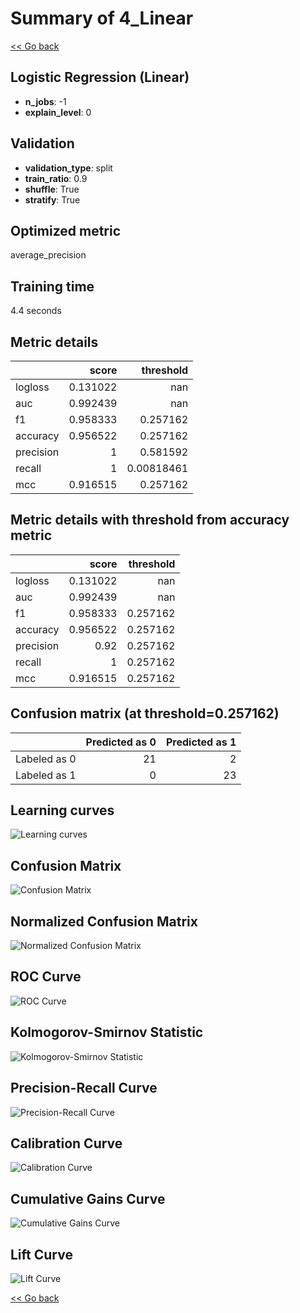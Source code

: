 # Summary of 4_Linear

[<< Go back](../README.md)


## Logistic Regression (Linear)
- **n_jobs**: -1
- **explain_level**: 0

## Validation
 - **validation_type**: split
 - **train_ratio**: 0.9
 - **shuffle**: True
 - **stratify**: True

## Optimized metric
average_precision

## Training time

4.4 seconds

## Metric details
|           |    score |    threshold |
|:----------|---------:|-------------:|
| logloss   | 0.131022 | nan          |
| auc       | 0.992439 | nan          |
| f1        | 0.958333 |   0.257162   |
| accuracy  | 0.956522 |   0.257162   |
| precision | 1        |   0.581592   |
| recall    | 1        |   0.00818461 |
| mcc       | 0.916515 |   0.257162   |


## Metric details with threshold from accuracy metric
|           |    score |   threshold |
|:----------|---------:|------------:|
| logloss   | 0.131022 |  nan        |
| auc       | 0.992439 |  nan        |
| f1        | 0.958333 |    0.257162 |
| accuracy  | 0.956522 |    0.257162 |
| precision | 0.92     |    0.257162 |
| recall    | 1        |    0.257162 |
| mcc       | 0.916515 |    0.257162 |


## Confusion matrix (at threshold=0.257162)
|              |   Predicted as 0 |   Predicted as 1 |
|:-------------|-----------------:|-----------------:|
| Labeled as 0 |               21 |                2 |
| Labeled as 1 |                0 |               23 |

## Learning curves
![Learning curves](learning_curves.png)
## Confusion Matrix

![Confusion Matrix](confusion_matrix.png)


## Normalized Confusion Matrix

![Normalized Confusion Matrix](confusion_matrix_normalized.png)


## ROC Curve

![ROC Curve](roc_curve.png)


## Kolmogorov-Smirnov Statistic

![Kolmogorov-Smirnov Statistic](ks_statistic.png)


## Precision-Recall Curve

![Precision-Recall Curve](precision_recall_curve.png)


## Calibration Curve

![Calibration Curve](calibration_curve_curve.png)


## Cumulative Gains Curve

![Cumulative Gains Curve](cumulative_gains_curve.png)


## Lift Curve

![Lift Curve](lift_curve.png)



[<< Go back](../README.md)
